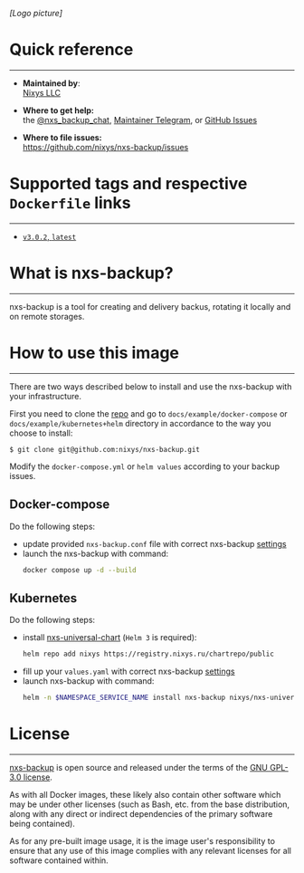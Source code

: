 _[Logo picture]_

# Quick reference

---

- **Maintained by**:  
  [Nixys LLC](https://nixys.io)

- **Where to get help:**  
  the [@nxs_backup_chat](https://t.me/nxs_backup_chat), [Maintainer Telegram](https://t.me/r_andreev),
  or [GitHub Issues](https://github.com/nixys/nxs-backup/issues)

- **Where to file issues:**  
  https://github.com/nixys/nxs-backup/issues

# Supported tags and respective `Dockerfile` links

---

- [`v3.0.2`, `latest`](https://github.com/nixys/nxs-backup/blob/main/.docker/Dockerfile-alpine)

# What is nxs-backup?

---

nxs-backup is a tool for creating and delivery backus, rotating it locally and on remote storages.

# How to use this image

---

There are two ways described below to install and use the nxs-backup with your infrastructure.

First you need to clone the [repo](https://github.com/nixys/nxs-nackup) and go to `docs/example/docker-compose`
or `docs/example/kubernetes+helm` directory in accordance to the way you choose to install:

```console
$ git clone git@github.com:nixys/nxs-backup.git
```

Modify the `docker-compose.yml` or `helm values` according to your backup issues.

## Docker-compose

Do the following steps:

- update provided `nxs-backup.conf` file with correct nxs-backup [settings](/docs/settings/README.md)
- launch the nxs-backup with command:
  ```sh
  docker compose up -d --build
  ```

## Kubernetes

Do the following steps:

- install [nxs-universal-chart](https://github.com/nixys/nxs-universal-chart) (`Helm 3` is required):
  ```sh
  helm repo add nixys https://registry.nixys.ru/chartrepo/public
  ```
- fill up your `values.yaml` with correct nxs-backup [settings](/docs/settings/README.md)
- launch nxs-backup with command:
  ```sh
  helm -n $NAMESPACE_SERVICE_NAME install nxs-backup nixys/nxs-universal-chart -f values.yaml

# License

---

[nxs-backup](https://github.com/nixys/nxs-backup) is open source and released under the terms of
the [GNU GPL-3.0 license](https://github.com/nixys/nxs-backup/blob/main/LICENSE).

As with all Docker images, these likely also contain other software which may be under other licenses (such as Bash,
etc. from the base distribution, along with any direct or indirect dependencies of the primary software being
contained).

As for any pre-built image usage, it is the image user's responsibility to ensure that any use of this image complies
with any relevant licenses for all software contained within.
